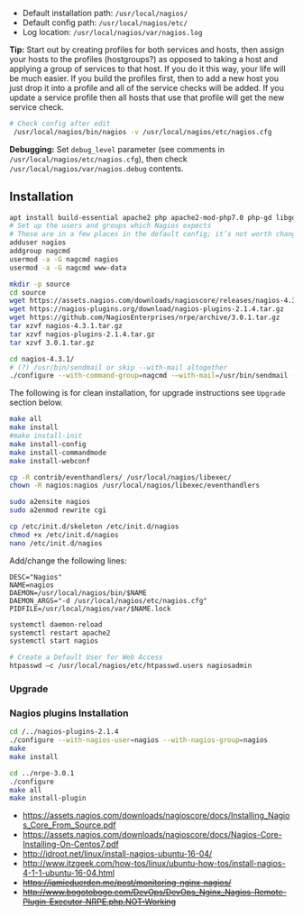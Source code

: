 * Default installation path: `/usr/local/nagios/`
* Default config path: `/usr/local/nagios/etc/`
* Log location: `/usr/local/nagios/var/nagios.log`

**Tip:** Start out by creating profiles for both services and hosts, then assign your hosts to the profiles (hostgroups?) as opposed to taking a host and applying a group of services to that host. If you do it this way, your life will be much easier. If you build the profiles first, then to add a new host you just drop it into a profile and all of the service checks will be added. If you update a service profile then all hosts that use that profile will get the new service check.

```bash
# Check config after edit
 /usr/local/nagios/bin/nagios -v /usr/local/nagios/etc/nagios.cfg
```

**Debugging:** Set `debug_level` parameter (see comments in `/usr/local/nagios/etc/nagios.cfg`), then check `/usr/local/nagios/var/nagios.debug` contents.


## Installation
```bash
apt install build-essential apache2 php apache2-mod-php7.0 php-gd libgd-dev sendmail unzip
# Set up the users and groups which Nagios expects
# These are in a few places in the default config; it’s not worth changing them
adduser nagios
addgroup nagcmd
usermod -a -G nagcmd nagios
usermod -a -G nagcmd www-data

mkdir -p source
cd source
wget https://assets.nagios.com/downloads/nagioscore/releases/nagios-4.3.1.tar.gz
wget https://nagios-plugins.org/download/nagios-plugins-2.1.4.tar.gz
wget https://github.com/NagiosEnterprises/nrpe/archive/3.0.1.tar.gz
tar xzvf nagios-4.3.1.tar.gz
tar xzvf nagios-plugins-2.1.4.tar.gz
tar xzvf 3.0.1.tar.gz

cd nagios-4.3.1/
# (?) /usr/bin/sendmail or skip --with-mail altogether
./configure --with-command-group=nagcmd -–with-mail=/usr/bin/sendmail --with-httpd-conf=/etc/apache2/
```
The following is for clean installation, for upgrade instructions see `Upgrade` section below.
```bash
make all
make install
#make install-init
make install-config
make install-commandmode
make install-webconf

cp -R contrib/eventhandlers/ /usr/local/nagios/libexec/
chown -R nagios:nagios /usr/local/nagios/libexec/eventhandlers

sudo a2ensite nagios
sudo a2enmod rewrite cgi

cp /etc/init.d/skeleton /etc/init.d/nagios
chmod +x /etc/init.d/nagios
nano /etc/init.d/nagios
```
Add/change the following lines:
```
DESC="Nagios"
NAME=nagios
DAEMON=/usr/local/nagios/bin/$NAME
DAEMON_ARGS="-d /usr/local/nagios/etc/nagios.cfg"
PIDFILE=/usr/local/nagios/var/$NAME.lock
```
```bash
systemctl daemon-reload
systemctl restart apache2
systemctl start nagios

# Create a Default User for Web Access
htpasswd –c /usr/local/nagios/etc/htpasswd.users nagiosadmin
```

### Upgrade

### Nagios plugins Installation
```bash
cd /../nagios-plugins-2.1.4
./configure --with-nagios-user=nagios --with-nagios-group=nagios
make
make install

cd ../nrpe-3.0.1
./configure
make all
make install-plugin
```

* https://assets.nagios.com/downloads/nagioscore/docs/Installing_Nagios_Core_From_Source.pdf
* https://assets.nagios.com/downloads/nagioscore/docs/Nagios-Core-Installing-On-Centos7.pdf
* http://idroot.net/linux/install-nagios-ubuntu-16-04/
* http://www.itzgeek.com/how-tos/linux/ubuntu-how-tos/install-nagios-4-1-1-ubuntu-16-04.html
* ~~https://jamieduerden.me/post/monitoring-nginx-nagios/~~
* ~~http://www.bogotobogo.com/DevOps/DevOps_Nginx_Nagios-Remote-Plugin-Executor-NRPE.php.NOT-Working~~

